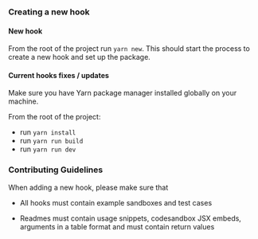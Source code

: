 ### Creating a new hook

#### New hook

From the root of the project run `yarn new`. This should start the process to create a new hook and set up the package.

#### Current hooks fixes / updates

Make sure you have Yarn package manager installed globally on your machine.

From the root of the project:

- run `yarn install`
- run `yarn run build`
- run `yarn run dev`

### Contributing Guidelines

When adding a new hook, please make sure that

- All hooks must contain example sandboxes and test cases

- Readmes must contain usage snippets, codesandbox JSX embeds, arguments in a table format and must contain return values
